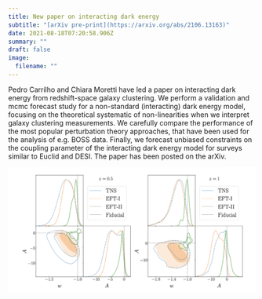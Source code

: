 ```yaml
---
title: New paper on interacting dark energy
subtitle: "[arXiv pre-print](https://arxiv.org/abs/2106.13163)"
date: 2021-08-18T07:20:58.906Z
summary: ""
draft: false
image:
  filename: ""
---
```

Pedro Carrilho and Chiara Moretti have led a paper on interacting dark energy from redshift-space galaxy clustering. We perform a validation and mcmc forecast study for a non-standard (interacting) dark energy model[](https://t.co/ns7dnqPbZD?amp=1), focusing on the theoretical systematic of non-linearities when we interpret galaxy clustering measurements. We carefully compare the performance of the most popular perturbation theory approaches, that have been used for the analysis of e.g. BOSS data. Finally, we forecast unbiased constraints on the coupling parameter of the interacting dark energy model for surveys similar to Euclid and DESI. The paper has been posted on the arXiv.

![](featured.png)